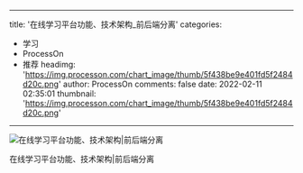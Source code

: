 
---
title: '在线学习平台功能、技术架构_前后端分离'
categories: 
 - 学习
 - ProcessOn
 - 推荐
headimg: 'https://img.processon.com/chart_image/thumb/5f438be9e401fd5f2484d20c.png'
author: ProcessOn
comments: false
date: 2022-02-11 02:35:01
thumbnail: 'https://img.processon.com/chart_image/thumb/5f438be9e401fd5f2484d20c.png'
---

<div>   
<img class="thumb" alt="在线学习平台功能、技术架构|前后端分离" src="https://img.processon.com/chart_image/thumb/5f438be9e401fd5f2484d20c.png" referrerpolicy="no-referrer">
<p>在线学习平台功能、技术架构|前后端分离</p>  
</div>
            